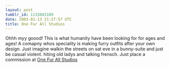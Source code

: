 ```yaml
---
layout: post
tumblr_id: 1133043109  
date: 2003-01-13 21:27:57 UTC
title: One Fur All Studios
---
```


Ohhh myy goood! This is what humanity have been looking for for ages and ages! A comapny whos speciality is making furry outfits after your own design. Just imagine walkin the streets on sat eve in a bunny-suite and just be casual violent. hiting old ladys and talking frensch. Just place a commission at <a href="http://www.onefurall.com/" target="_blank">One Fur All Studios</a>

